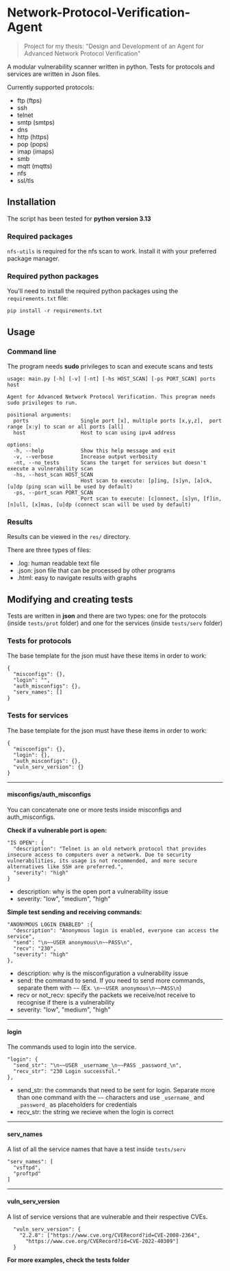 # Network-Protocol-Verification-Agent

> Project for my thesis: "Design and Development of an Agent for Advanced Network Protocol Verification"

A modular vulnerability scanner written in python. Tests for protocols and services are written in Json files.

Currently supported protocols: 
- ftp (ftps)
- ssh
- telnet
- smtp (smtps)
- dns
- http (https)
- pop (pops)
- imap (imaps)
- smb
- mqtt (mqtts)
- nfs
- ssl/tls

## Installation

The script has been tested for **python version 3.13**

### Required packages

`nfs-utils` is required for the nfs scan to work. Install it with your preferred package manager.

### Required python packages

You'll need to install the required python packages using the `requirements.txt` file:
```
pip install -r requirements.txt
```

## Usage

### Command line

The program needs **sudo** privileges to scan and execute scans and tests

```
usage: main.py [-h] [-v] [-nt] [-hs HOST_SCAN] [-ps PORT_SCAN] ports host

Agent for Advanced Network Protocol Verification. This program needs sudo privileges to run.

positional arguments:
  ports                 Single port [x], multiple ports [x,y,z],  port range [x:y] to scan or all ports [all]
  host                  Host to scan using ipv4 address

options:
  -h, --help            Show this help message and exit
  -v, --verbose         Increase output verbosity
  -nt, --no_tests       Scans the target for services but doesn't execute a vulnerability scan
  -hs, --host_scan HOST_SCAN
                        Host scan to execute: [p]ing, [s]yn, [a]ck, [u]dp (ping scan will be used by default)
  -ps, --port_scan PORT_SCAN
                        Port scan to execute: [c]onnect, [s]yn, [f]in, [n]ull, [x]mas, [u]dp (connect scan will be used by default)
```

### Results

Results can be viewed in the `res/` directory.

There are three types of files:
- .log: human readable text file
- .json: json file that can be processed by other programs
- .html: easy to navigate results with graphs

## Modifying and creating tests

Tests are written in __json__ and there are two types: one for the protocols (inside `tests/prot` folder) and one for the services (inside `tests/serv` folder)

### Tests for protocols

The base template for the json must have these items in order to work:
```
{
  "misconfigs": {},
  "login": "",
  "auth_misconfigs": {},
  "serv_names": []
}
```

### Tests for services

The base template for the json must have these items in order to work:
```
{
  "misconfigs": {},
  "login": {},
  "auth_misconfigs": {},
  "vuln_serv_version": {}
}
```

---

#### misconfigs/auth_misconfigs

You can concatenate one or more tests inside misconfigs and auth_misconfigs.

**Check if a vulnerable port is open:**
```
"IS OPEN": {
  "description": "Telnet is an old network protocol that provides insecure access to computers over a network. Due to security vulnerabilities, its usage is not recommended, and more secure alternatives like SSH are preferred.",
  "severity": "high"
}
```

- description: why is the open port a vulnerability issue
- severity: "low", "medium", "high"

**Simple test sending and receiving commands:**
```
"ANONYMOUS LOGIN ENABLED" :{
  "description": "Anonymous login is enabled, everyone can access the service",
  "send": "\n~~USER anonymous\n~~PASS\n",
  "recv": "230",
  "severity": "high"
},
```

- description: why is the misconfiguration a vulnerability issue
- send: the command to send. If you need to send more commands, separate them with `~~` (Ex. `\n~~USER anonymous\n~~PASS\n`)
- recv or not_recv: specify the packets we receive/not receive to recognise if there is a vulnerability
- severity: "low", "medium", "high"

---

#### login

The commands used to login into the service.

```
"login": {
  "send_str": "\n~~USER _username_\n~~PASS _password_\n",
  "recv_str": "230 Login successful."
},
```

- send_str: the commands that need to be sent for login. Separate more than one command with the `~~` characters and use `_username_` and `_password_` as placeholders for credentials
- recv_str: the string we recieve when the login is correct

---

#### serv_names

A list of all the service names that have a test inside `tests/serv`

```
"serv_names": [
  "vsftpd",
  "proftpd"
]
```

---

#### vuln_serv_version

A list of service versions that are vulnerable and their respective CVEs.

```
  "vuln_serv_version": {
    "2.2.8": ["https://www.cve.org/CVERecord?id=CVE-2008-2364", 
      "https://www.cve.org/CVERecord?id=CVE-2022-40309"]
  }
```

**For more examples, check the tests folder**